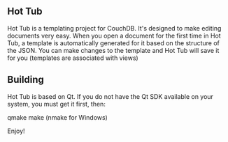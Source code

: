 
Hot Tub
--------


Hot Tub is a templating project for CouchDB.  It's designed to make editing documents very easy.  When you open a document for the first time in Hot Tub, a template
is automatically generated for it based on the structure of the JSON.  You can make changes to the template and Hot Tub will save it for you (templates are associated with
views)

Building
--------

Hot Tub is based on Qt.  If you do not have the Qt SDK available on your system, you must get it first, then:

qmake
make  (nmake for Windows)


Enjoy!